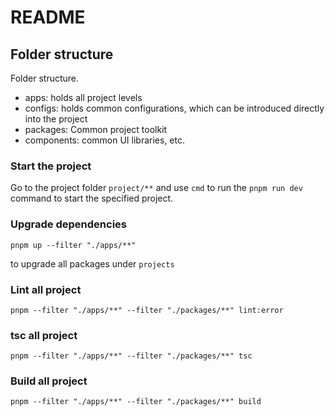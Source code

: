 # README

## Folder structure

Folder structure.
- apps: holds all project levels
- configs: holds common configurations, which can be introduced directly into the project
- packages: Common project toolkit
- components: common UI libraries, etc.

### Start the project

Go to the project folder `project/**` and use `cmd` to run the `pnpm run dev` command to start the specified project.

### Upgrade dependencies

```shell
pnpm up --filter "./apps/**"
```

to upgrade all packages under `projects`

### Lint all project

```shell
pnpm --filter "./apps/**" --filter "./packages/**" lint:error
```

### tsc all project

```shell
pnpm --filter "./apps/**" --filter "./packages/**" tsc
```

### Build all project

```shell
pnpm --filter "./apps/**" --filter "./packages/**" build
```